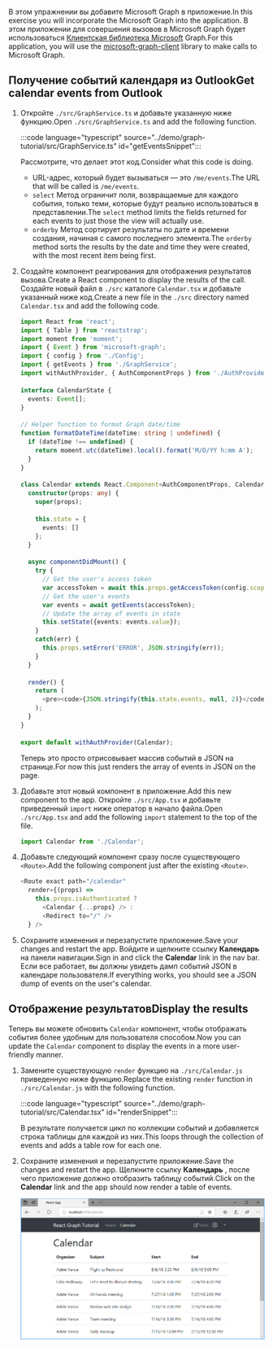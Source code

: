 <!-- markdownlint-disable MD002 MD041 -->

<span data-ttu-id="e9625-101">В этом упражнении вы добавите Microsoft Graph в приложение.</span><span class="sxs-lookup"><span data-stu-id="e9625-101">In this exercise you will incorporate the Microsoft Graph into the application.</span></span> <span data-ttu-id="e9625-102">В этом приложении для совершения вызовов в Microsoft Graph будет использоваться [Клиентская библиотека Microsoft](https://github.com/microsoftgraph/msgraph-sdk-javascript) Graph.</span><span class="sxs-lookup"><span data-stu-id="e9625-102">For this application, you will use the [microsoft-graph-client](https://github.com/microsoftgraph/msgraph-sdk-javascript) library to make calls to Microsoft Graph.</span></span>

## <a name="get-calendar-events-from-outlook"></a><span data-ttu-id="e9625-103">Получение событий календаря из Outlook</span><span class="sxs-lookup"><span data-stu-id="e9625-103">Get calendar events from Outlook</span></span>

1. <span data-ttu-id="e9625-104">Откройте `./src/GraphService.ts` и добавьте указанную ниже функцию.</span><span class="sxs-lookup"><span data-stu-id="e9625-104">Open `./src/GraphService.ts` and add the following function.</span></span>

    :::code language="typescript" source="../demo/graph-tutorial/src/GraphService.ts" id="getEventsSnippet":::

    <span data-ttu-id="e9625-105">Рассмотрите, что делает этот код.</span><span class="sxs-lookup"><span data-stu-id="e9625-105">Consider what this code is doing.</span></span>

    - <span data-ttu-id="e9625-106">URL-адрес, который будет вызываться — это `/me/events`.</span><span class="sxs-lookup"><span data-stu-id="e9625-106">The URL that will be called is `/me/events`.</span></span>
    - <span data-ttu-id="e9625-107">`select` Метод ограничит поля, возвращаемые для каждого события, только теми, которые будут реально использоваться в представлении.</span><span class="sxs-lookup"><span data-stu-id="e9625-107">The `select` method limits the fields returned for each events to just those the view will actually use.</span></span>
    - <span data-ttu-id="e9625-108">`orderby` Метод сортирует результаты по дате и времени создания, начиная с самого последнего элемента.</span><span class="sxs-lookup"><span data-stu-id="e9625-108">The `orderby` method sorts the results by the date and time they were created, with the most recent item being first.</span></span>

1. <span data-ttu-id="e9625-109">Создайте компонент реагирования для отображения результатов вызова.</span><span class="sxs-lookup"><span data-stu-id="e9625-109">Create a React component to display the results of the call.</span></span> <span data-ttu-id="e9625-110">Создайте новый файл в `./src` каталоге `Calendar.tsx` и добавьте указанный ниже код.</span><span class="sxs-lookup"><span data-stu-id="e9625-110">Create a new file in the `./src` directory named `Calendar.tsx` and add the following code.</span></span>

    ```typescript
    import React from 'react';
    import { Table } from 'reactstrap';
    import moment from 'moment';
    import { Event } from 'microsoft-graph';
    import { config } from './Config';
    import { getEvents } from './GraphService';
    import withAuthProvider, { AuthComponentProps } from './AuthProvider';

    interface CalendarState {
      events: Event[];
    }

    // Helper function to format Graph date/time
    function formatDateTime(dateTime: string | undefined) {
      if (dateTime !== undefined) {
        return moment.utc(dateTime).local().format('M/D/YY h:mm A');
      }
    }

    class Calendar extends React.Component<AuthComponentProps, CalendarState> {
      constructor(props: any) {
        super(props);

        this.state = {
          events: []
        };
      }

      async componentDidMount() {
        try {
          // Get the user's access token
          var accessToken = await this.props.getAccessToken(config.scopes);
          // Get the user's events
          var events = await getEvents(accessToken);
          // Update the array of events in state
          this.setState({events: events.value});
        }
        catch(err) {
          this.props.setError('ERROR', JSON.stringify(err));
        }
      }

      render() {
        return (
          <pre><code>{JSON.stringify(this.state.events, null, 2)}</code></pre>
        );
      }
    }

    export default withAuthProvider(Calendar);
    ```

    <span data-ttu-id="e9625-111">Теперь это просто отрисовывает массив событий в JSON на странице.</span><span class="sxs-lookup"><span data-stu-id="e9625-111">For now this just renders the array of events in JSON on the page.</span></span>

1. <span data-ttu-id="e9625-112">Добавьте этот новый компонент в приложение.</span><span class="sxs-lookup"><span data-stu-id="e9625-112">Add this new component to the app.</span></span> <span data-ttu-id="e9625-113">Откройте `./src/App.tsx` и добавьте приведенный `import` ниже оператор в начало файла.</span><span class="sxs-lookup"><span data-stu-id="e9625-113">Open `./src/App.tsx` and add the following `import` statement to the top of the file.</span></span>

    ```typescript
    import Calendar from './Calendar';
    ```

1. <span data-ttu-id="e9625-114">Добавьте следующий компонент сразу после существующего `<Route>`.</span><span class="sxs-lookup"><span data-stu-id="e9625-114">Add the following component just after the existing `<Route>`.</span></span>

    ```typescript
    <Route exact path="/calendar"
      render={(props) =>
        this.props.isAuthenticated ?
          <Calendar {...props} /> :
          <Redirect to="/" />
      } />
    ```

1. <span data-ttu-id="e9625-115">Сохраните изменения и перезапустите приложение.</span><span class="sxs-lookup"><span data-stu-id="e9625-115">Save your changes and restart the app.</span></span> <span data-ttu-id="e9625-116">Войдите и щелкните ссылку **Календарь** на панели навигации.</span><span class="sxs-lookup"><span data-stu-id="e9625-116">Sign in and click the **Calendar** link in the nav bar.</span></span> <span data-ttu-id="e9625-117">Если все работает, вы должны увидеть дамп событий JSON в календаре пользователя.</span><span class="sxs-lookup"><span data-stu-id="e9625-117">If everything works, you should see a JSON dump of events on the user's calendar.</span></span>

## <a name="display-the-results"></a><span data-ttu-id="e9625-118">Отображение результатов</span><span class="sxs-lookup"><span data-stu-id="e9625-118">Display the results</span></span>

<span data-ttu-id="e9625-119">Теперь вы можете обновить `Calendar` компонент, чтобы отображать события более удобным для пользователя способом.</span><span class="sxs-lookup"><span data-stu-id="e9625-119">Now you can update the `Calendar` component to display the events in a more user-friendly manner.</span></span>

1. <span data-ttu-id="e9625-120">Замените существующую `render` функцию на `./src/Calendar.js` приведенную ниже функцию.</span><span class="sxs-lookup"><span data-stu-id="e9625-120">Replace the existing `render` function in `./src/Calendar.js` with the following function.</span></span>

    :::code language="typescript" source="../demo/graph-tutorial/src/Calendar.tsx" id="renderSnippet":::

    <span data-ttu-id="e9625-121">В результате получается цикл по коллекции событий и добавляется строка таблицы для каждой из них.</span><span class="sxs-lookup"><span data-stu-id="e9625-121">This loops through the collection of events and adds a table row for each one.</span></span>

1. <span data-ttu-id="e9625-122">Сохраните изменения и перезапустите приложение.</span><span class="sxs-lookup"><span data-stu-id="e9625-122">Save the changes and restart the app.</span></span> <span data-ttu-id="e9625-123">Щелкните ссылку **Календарь** , после чего приложение должно отобразить таблицу событий.</span><span class="sxs-lookup"><span data-stu-id="e9625-123">Click on the **Calendar** link and the app should now render a table of events.</span></span>

    ![Снимок экрана с таблицей событий](./images/add-msgraph-01.png)
